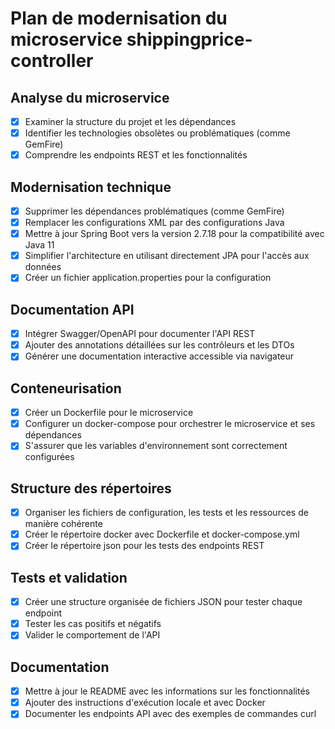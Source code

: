 # Plan de modernisation du microservice shippingprice-controller

## Analyse du microservice
- [x] Examiner la structure du projet et les dépendances
- [x] Identifier les technologies obsolètes ou problématiques (comme GemFire)
- [x] Comprendre les endpoints REST et les fonctionnalités

## Modernisation technique
- [x] Supprimer les dépendances problématiques (comme GemFire)
- [x] Remplacer les configurations XML par des configurations Java
- [x] Mettre à jour Spring Boot vers la version 2.7.18 pour la compatibilité avec Java 11
- [x] Simplifier l'architecture en utilisant directement JPA pour l'accès aux données
- [x] Créer un fichier application.properties pour la configuration

## Documentation API
- [x] Intégrer Swagger/OpenAPI pour documenter l'API REST
- [x] Ajouter des annotations détaillées sur les contrôleurs et les DTOs
- [x] Générer une documentation interactive accessible via navigateur

## Conteneurisation
- [x] Créer un Dockerfile pour le microservice
- [x] Configurer un docker-compose pour orchestrer le microservice et ses dépendances
- [x] S'assurer que les variables d'environnement sont correctement configurées

## Structure des répertoires
- [x] Organiser les fichiers de configuration, les tests et les ressources de manière cohérente
- [x] Créer le répertoire docker avec Dockerfile et docker-compose.yml
- [x] Créer le répertoire json pour les tests des endpoints REST

## Tests et validation
- [x] Créer une structure organisée de fichiers JSON pour tester chaque endpoint
- [x] Tester les cas positifs et négatifs
- [x] Valider le comportement de l'API

## Documentation
- [x] Mettre à jour le README avec les informations sur les fonctionnalités
- [x] Ajouter des instructions d'exécution locale et avec Docker
- [x] Documenter les endpoints API avec des exemples de commandes curl
